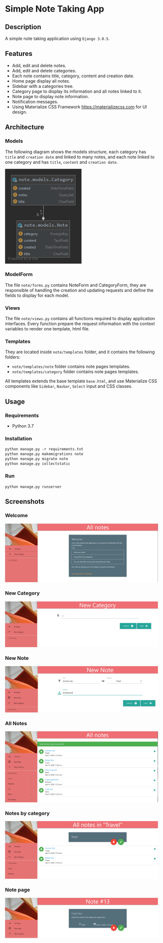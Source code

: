 Simple Note Taking App
======================

## Description
A simple note taking application using `Django 3.0.5`.

## Features
* Add, edit and delete notes.
* Add, edit and delete categories.
* Each note contains title, category, content and creation date.
* Home page display all notes.
* Sidebar with a categories tree.
* Category page to display its information and all notes linked to it.
* Note page to display note information.
* Notification messages.
* Using Materialize CSS Framework https://materializecss.com for UI design.

## Architecture

### Models
The following diagram shows the models structure, each category has `title` and `creation date` and linked to many notes, 
and each note linked to one category and has `title`, `content` and `creation date`.

![Models Diagram](screenshots/models%20diagram.png)

### ModelForm
The file `note/forms.py` contains NoteForm and CategoryForm, they are responsible of handling the creation and updating
requests and define the fields to display for each model.

### Views
The file `note/views.py` contains all functions required to display application interfaces.
Every function prepare the request information with the context variables to render one template, html file.

### Templates
They are located inside `note/templates` folder, and it contains the following folders:
* `note/templates/note` folder contains note pages templates.
* `note/templates/category` folder contains note pages templates.

All templates extends the base template `base.html`, and use Materialize CSS components like `Sidebar`, `Navbar`, `Select` input and CSS classes.

## Usage
### Requirements
* Python 3.7
### Installation
```
python manage.py -r requirements.txt
python manage.py makemigrations note
python manage.py migrate note
python manage.py collectstatic
```
### Run
```
python manage.py runserver
```
## Screenshots

### Welcome
![Welcome](screenshots/empty-homepage.png)

### New Category
![new category](screenshots/new%20category.png)

### New Note
![new note](screenshots/new%20note.png)

### All Notes
![all notes](screenshots/all%20notes.PNG)

### Notes by category
![all notes by category](screenshots/notes%20by%20category.PNG)

### Note page
![note page](screenshots/note%20inforamtion.PNG)



